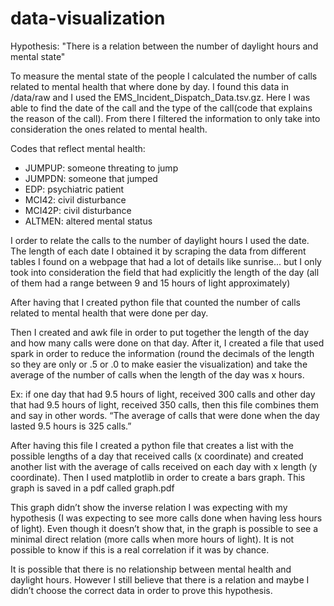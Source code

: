 # data-visualization

Hypothesis:
"There is a relation between the number of daylight hours and mental state"

To measure the mental state of the people I calculated the number of calls related to mental health that where done by day. I found this data in /data/raw and I used the EMS_Incident_Dispatch_Data.tsv.gz. Here I was able to find the date of the call and the type of the call(code that explains the reason of the call). From there I filtered the information to only take into consideration the ones related to mental health. 

Codes that reflect mental health:
- JUMPUP: someone threating to jump
- JUMPDN: someone that jumped
- EDP: psychiatric patient
- MCI42: civil disturbance
- MCI42P: civil disturbance
- ALTMEN: altered mental status

I order to relate the calls to the number of daylight hours I used the date. The length of each date I obtained it by scraping the data from different tables I found on a webpage that had a lot of details like sunrise... but I only took into consideration the field that had explicitly the length of the day (all of them had a range between 9 and 15 hours of light approximately)

After having that I created python file that counted the number of calls related to mental health that were done per day.

Then I created and awk file in order to put together the length of the day and how many calls were done on that day. After it, I created a file that used spark in order to reduce the information (round the decimals of the length so they are only or .5 or .0 to make easier the visualization) and take the average of the number of calls when the length of the day was x hours. 

Ex: if one day that had 9.5 hours of light, received 300 calls and other day that had 9.5 hours of light, received 350 calls, then this file combines them and say in other words. “The average of calls that were done when the day lasted 9.5 hours is 325 calls.”

After having this file I created a python file that creates a list with the possible lengths of a day that received calls (x coordinate) and created another list with the average of calls received on each day with x length (y coordinate). Then I used matplotlib in order to create a bars graph. This graph is saved in a pdf called graph.pdf

This graph didn’t show the inverse relation I was expecting with my hypothesis (I was expecting to see more calls done when having less hours of light). Even though it doesn’t show that, in the graph is possible to see a minimal direct relation (more calls when more hours of light). It is not possible to know if this is a real correlation if it was by chance.

It is possible that there is no relationship between mental health and daylight hours. However I still believe that there is a relation and maybe I didn’t choose the correct data in order to prove this hypothesis.


